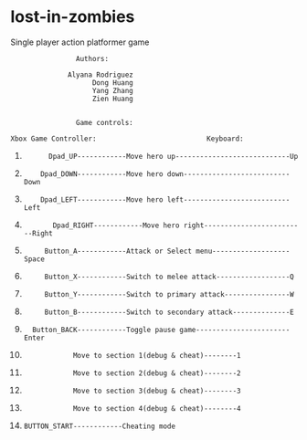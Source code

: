 # lost-in-zombies
Single player action platformer game

					Authors:

				  Alyana Rodriguez
      				  	Dong Huang
      					Yang Zhang
      					Zien Huang


					Game controls:

	Xbox Game Controller:							Keyboard:

1. 		     Dpad_UP------------Move hero up----------------------------Up
2. 		   Dpad_DOWN------------Move hero down--------------------------Down
3. 		   Dpad_LEFT------------Move hero left--------------------------Left
4. 	          Dpad_RIGHT------------Move hero right-------------------------Right
5. 		    Button_A------------Attack or Select menu-------------------Space
6. 		    Button_X------------Switch to melee attack------------------Q
7. 		    Button_Y------------Switch to primary attack----------------W
8. 		    Button_B------------Switch to secondary attack--------------E
9.		 Button_BACK------------Toggle pause game-----------------------Enter
10.					Move to section 1(debug & cheat)--------1
11.					Move to section 2(debug & cheat)--------2
12.					Move to section 3(debug & cheat)--------3
13.					Move to section 4(debug & cheat)--------4
14.		BUTTON_START------------Cheating mode